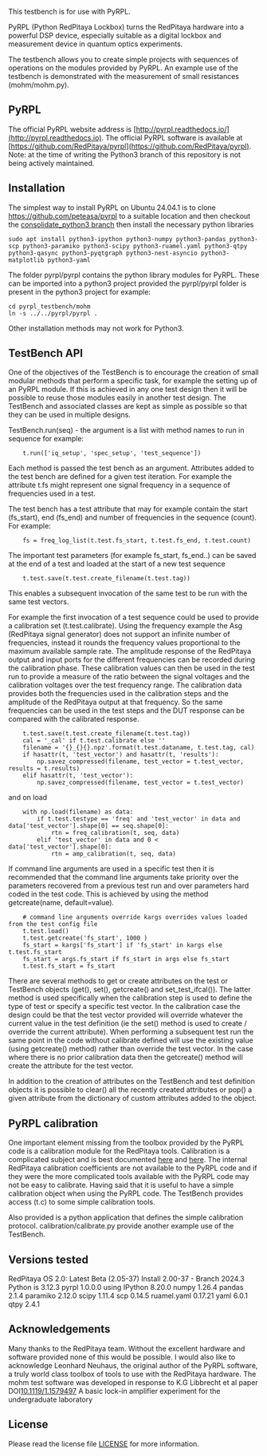 This testbench is for use with PyRPL.

PyRPL (Python RedPitaya Lockbox) turns the RedPitaya hardware into a powerful DSP device, especially suitable as a digital lockbox and measurement device in quantum optics experiments.

The testbench allows you to create simple projects with sequences of operations on the modules provided by PyRPL.  An example use of the testbench is demonstrated with the measurement of small resistances (mohm/mohm.py).

## PyRPL
The official PyRPL website address is [http://pyrpl.readthedocs.io/](http://pyrpl.readthedocs.io).  The official PyRPL software is available at [https://github.com/RedPitaya/pyrpl](https://github.com/RedPitaya/pyrpl).  Note: at the time of writing the Python3 branch of this repository is not being actively maintained.

## Installation
The simplest way to install PyRPL on Ubuntu 24.04.1 is to clone https://github.com/peteasa/pyrpl to a suitable location and then checkout the [consolidate_python3 branch](https://github.com/peteasa/pyrpl/tree/consolidate_python3) then install the necessary python libraries
```
sudo apt install python3-ipython python3-numpy python3-pandas python3-scp python3-paramiko python3-scipy python3-ruamel.yaml python3-qtpy python3-qasync python3-pyqtgraph python3-nest-asyncio python3-matplotlib python3-yaml
```
The folder pyrpl/pyrpl contains the python library modules for PyRPL.  These can be imported into a python3 project provided the pyrpl/pyrpl folder is present in the python3 project for example:
```
cd pyrpl_testbench/mohm
ln -s ../../pyrpl/pyrpl .
```
Other installation methods may not work for Python3.

## TestBench API
One of the objectives of the TestBench is to encourage the creation of small modular methods that perform a specific task, for example the setting up of an PyRPL module.  If this is achieved in any one test design then it will be possible to reuse those modules easily in another test design.  The TestBench and associated classes are kept as simple as possible so that they can be used in multiple designs.

TestBench.run(seq) - the argument is a list with method names to run in sequence for example:
```
    t.run(['iq_setup', 'spec_setup', 'test_sequence'])
```

Each method is passed the test bench as an argument.  Attributes added to the test bench are defined for a given test iteration.  For example the attribute t.fs might represent one signal frequency in a sequence of frequencies used in a test.

The test bench has a test attribute that may for example contain the start (fs_start), end (fs_end) and number of frequencies in the sequence (count).  For example:
```
    fs = freq_log_list(t.test.fs_start, t.test.fs_end, t.test.count)
```

The important test parameters (for example fs_start, fs_end..) can be saved at the end of a test and loaded at the start of a new test sequence
```
    t.test.save(t.test.create_filename(t.test.tag))
```
This enables a subsequent invocation of the same test to be run with the same test vectors.

For example the first invocation of a test sequence could be used to provide a calibration set (t.test.calibrate).  Using the frequency example the Asg (RedPitaya signal generator) does not support an infinite number of frequencies, instead it rounds the frequency values proportional to the maximum available sample rate.  The amplitude response of the RedPitaya output and input ports for the different frequencies can be recorded during the calibration phase.  These calibration values can then be used in the test run to provide a measure of the ratio between the signal voltages and the calibration voltages over the test frequency range.  The calibration data provides both the frequencies used in the calibration steps and the amplitude of the RedPitaya output at that frequency.  So the same frequencies can be used in the test steps and the DUT response can be compared with the calibrated response.
```
    t.test.save(t.test.create_filename(t.test.tag))
    cal = '_cal' if t.test.calibrate else ''
    filename = '{}_{}{}.npz'.format(t.test.dataname, t.test.tag, cal)
    if hasattr(t, 'test_vector') and hasattr(t, 'results'):
        np.savez_compressed(filename, test_vector = t.test_vector, results = t.results)
    elif hasattr(t, 'test_vector'):
        np.savez_compressed(filename, test_vector = t.test_vector)
```
and on load
```
    with np.load(filename) as data:
        if t.test.testype == 'freq' and 'test_vector' in data and data['test_vector'].shape[0] == seq.shape[0]:
            rtn = freq_calibration(t, seq, data)
        elif 'test_vector' in data and 0 < data['test_vector'].shape[0]:
            rtn = amp_calibration(t, seq, data)
```

If command line arguments are used in a specific test then it is recommended that the command line arguments take priority over the parameters recovered from a previous test run and over parameters hard coded in the test code.  This is achieved by using the method getcreate(name, default=value).
```
    # command line arguments override kargs overrides values loaded from the test config file
    t.test.load()
    t.test.getcreate('fs_start', 1000 )
    fs_start = kargs['fs_start'] if 'fs_start' in kargs else t.test.fs_start
    fs_start = args.fs_start if fs_start in args else fs_start
    t.test.fs_start = fs_start
```

There are several methods to get or create attributes on the test or TestBench objects (get(), set(), getcreate() and set_test_ifcal()).  The latter method is used specifically when the calibration step is used to define the type of test or specify a specific test vector.  In the calibration case the design could be that the test vector provided will override whatever the current value in the test definition (ie the set() method is used to create / override the current attribute). When performing a subsequent test run the same point in the code without calibrate defined will use the existing value (using getcreate() method) rather than override the test vector.  In the case where there is no prior calibration data then the getcreate() method will create the attribute for the test vector.

In addition to the creation of attributes on the TestBench and test definition objects it is possible to clear() all the recently created attributes or pop() a given attribute from the dictionary of custom attributes added to the object.

## PyRPL calibration
One important element missing from the toolbox provided by the PyRPL code is a calibration module for the RedPitaya tools. Calibration is a complicated subject and is best documented [here](https://redpitaya.readthedocs.io/en/latest/appsFeatures/systemtool/calibration.html) and [here](https://redpitaya.readthedocs.io/en/latest/developerGuide/hardware/hw_specs/fastIO.html#analog-inputs-calibration).  The internal RedPitaya calibration coefficients are not available to the PyRPL code and if they were the more complicated tools available with the PyRPL code may not be easy to calibrate.  Having said that it is useful to have a simple calibration object when using the PyRPL code.  The TestBench provides access (t.c) to some simple calibration tools.

Also provided is a python application that defines the simple calibration protocol.  calibration/calibrate.py provide another example use of the TestBench.

## Versions tested

RedPitaya OS 2.0: Latest Beta (2.05-37) Install 2.00-37 - Branch 2024.3
Python is 3.12.3
pyrpl 1.0.0.0 using
  IPython 8.20.0
  numpy 1.26.4
  pandas 2.1.4
  paramiko 2.12.0
  scipy 1.11.4
  scp 0.14.5
  ruamel.yaml 0.17.21
  yaml 6.0.1
  qtpy 2.4.1

## Acknowledgements
Many thanks to the RedPitaya team.  Without the excellent hardware and software provided none of this would be possible.
I would also like to acknowledge Leonhard Neuhaus, the original author of the PyRPL software, a truly world class toolbox of tools to use with the RedPitaya hardware.
The mohm test software was developed in response to K.G Libbrecht et al paper DOI[10.1119/1.1579497](https://pubs.aip.org/aapt/ajp/article-abstract/71/11/1208/1029926/A-basic-lock-in-amplifier-experiment-for-the?redirectedFrom=fulltext) A basic lock-in amplifier experiment for the undergraduate laboratory

## License
Please read the license file [LICENSE](https://github.com/peteasa/pyrpl_testbench/blob/main/LICENSE) for more information.
